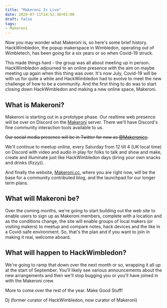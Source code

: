 ```yaml
---
title: "Makeroni Is Live"
date: 2020-07-11T14:52:38+01:00
draft: false
tags:
- Makeroni
---
```


Now you may wonder what Makeroni is, so here's some brief history. HackWimbledon, the popup makerspace in Wimbledon, operating out of Wimbletech, has been going for a six years or so when Covid-19 struck.

This made things hard - the group was all about meeting up in person. HackWimbledon adjourned to an online presence with the aim on maybe meeting up again when this thing was over. It's now July, Covid-19 will be with us for quite a while and HackWimbledon had to evolve to meet the new challenge of how to be a community. And the first thing to do was to start closing down HackWimbledon and making a new online space, Makeroni.

## What is Makeroni?

Makeroni is starting out in a prototype phase. Our realtime web presence will be over on Discord on the [Makeroni](https://discord.gg/HYYXHSu) server. There we'll have Discord's fine community interaction tools available to us.

~~Our social media presence will be in Twitter for now as [@Makeronicc](https://twitter.com/MakeroniCC).~~

We'll continue to meetup online, every Saturday from 12 till 4 (UK local time) on Discord with video and audio in play for folks to talk and show and make, create and illuminate just like HackWimbledon days (bring your own snacks and drinks (fizzy)).

And finally the website, [Makeroni.cc](https://makeroni.cc), where you are right now, will be the base for a community contributed blog, and the launchpad for our longer term plans.

## What will Makeroni be?

Over the coming months, we're going to start building out the web site to enable users to sign up as Makeroni members, complete with a location and as the conditions change, the site will enable groups of local makers (or visiting makers) to meetup and compare notes, hack devices and the like in a Covid-safe environment. So, that's the plan and if you want to join in making it real, welcome aboard.

## What will happen to HackWimbledon?

We're going to ramp that down over the next month or so, wrapping it all up at the start of September. You'll likely see various announcements about the new arrangements and then we'll stop bugging you or you'll have joined in with the Makeroni crew.

More to come over the rest of the year. Make Good Stuff!

Dj (former curator of HackWimbledon, now curator of Makeroni)
